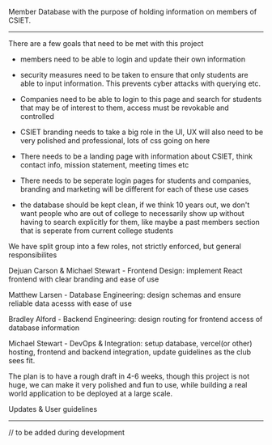  Member Database with the purpose of holding information on members of CSIET. 


 --------------------------------------------------------------------------------------------------------------------------------------------------------------------------------------------------------------------------------------------------------------------------------


 There are a few goals that need to be met with this project


 - members need to be able to login and update their own information


 - security measures need to be taken to ensure that only students are able to input information. This prevents cyber attacks with querying etc.


 - Companies need to be able to login to this page and search for students that may be of interest to them, access must be revokable and controlled


 - CSIET branding needs to take a big role in the UI, UX will also need to be very polished and professional, lots of css going on here


 - There needs to be a landing page with information about CSIET, think contact info, mission statement, meeting times etc


 - There needs to be seperate login pages for students and companies, branding and marketing will be different for each of these use cases


 - the database should be kept clean, if we think 10 years out, we don't want people who are out of college to necessarily show up without having to search explicitly for them, like maybe a past members section that is seperate from current college students





We have split group into a few roles, not strictly enforced, but general responsibilites





Dejuan Carson & Michael Stewart - Frontend Design: implement React frontend with clear branding and ease of use


Matthew Larsen - Database Engineering: design schemas and ensure reliable data acesss with ease of use 


Bradley Alford - Backend Engineering: design routing for frontend access of database information


Michael Stewart - DevOps & Integration: setup database, vercel(or other) hosting, frontend and backend integration, update guidelines as the club sees fit. 


The plan is to have a rough draft in 4-6 weeks, though this project is not huge, we can make it very polished and fun to use, while building a real world application to be deployed at a large scale. 





Updates & User guidelines 


-------------------------------------------------------------------------------------------------------------------------------------------------------------------------------------------------------------------------------------------------------------------------------


// to be added during development
